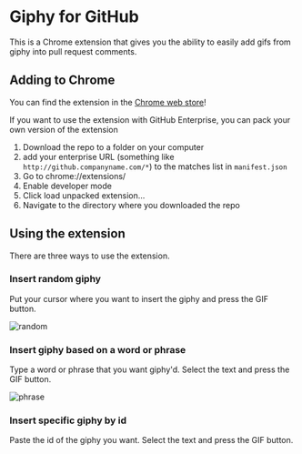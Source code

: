 # Giphy for GitHub
This is a Chrome extension that gives you the ability to easily add gifs from giphy into pull request comments.

## Adding to Chrome
You can find the extension in the [Chrome web store](https://chrome.google.com/webstore/detail/giphy-for-github/njpbcacdkcomjpddllidghnpjjdjbfoh)!

If you want to use the extension with GitHub Enterprise, you can pack your own version of the extension

1. Download the repo to a folder on your computer
1. add your enterprise URL (something like `http://github.companyname.com/*`) to the matches list in `manifest.json`
1. Go to chrome://extensions/
1. Enable developer mode
1. Click load unpacked extension...
1. Navigate to the directory where you downloaded the repo

## Using the extension
There are three ways to use the extension.

### Insert random giphy
Put your cursor where you want to insert the giphy and press the GIF button.

![random](https://cloud.githubusercontent.com/assets/4694092/13901134/38e4b60c-edd7-11e5-956c-4cb1bdb4bc63.gif)

### Insert giphy based on a word or phrase
Type a word or phrase that you want giphy'd.
Select the text and press the GIF button.

![phrase](https://cloud.githubusercontent.com/assets/4694092/13901133/38e46d96-edd7-11e5-967e-d1340df1ec68.gif)

### Insert specific giphy by id
Paste the id of the giphy you want.
Select the text and press the GIF button.

